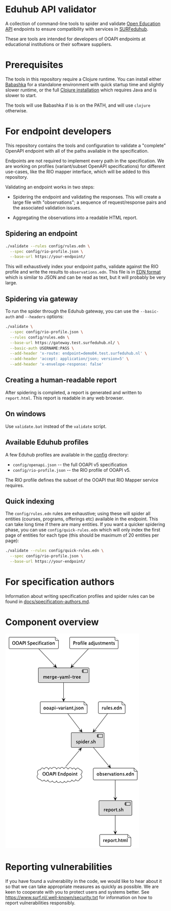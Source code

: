 # Eduhub API validator

A collection of command-line tools to spider and validate [Open
Education API](https://openonderwijsapi.nl/) endpoints to ensure
compatibility with services in
[SURFeduhub](https://www.surf.nl/surfeduhub-veilig-uitwisselen-van-onderwijsdata).

These are tools are intended for developers of OOAPI endpoints
at educational institutions or their software suppliers.

# Prerequisites

The tools in this repository require a Clojure runtime. You can
install either [Babashka](https://github.com/babashka/babashka#installation) for a standalone
environment with quick startup time and slightly slower runtime, or
the full [Clojure
installation](https://clojure.org/guides/install_clojure) which
requires Java and is slower to start.

The tools will use Babashka if `bb` is on the PATH, and will use
`clojure` otherwise.

# For endpoint developers

This repository contains the tools and configuration to validate a
"complete" OpenAPI endpoint with all of the paths available in the
specification.

Endpoints are not required to implement every path in the
specification. We are working on profiles (variant/subset OpenAPI
specifications) for different use-cases, like the RIO mapper
interface, which will be added to this repository.

Validating an endpoint works in two steps:

  - Spidering the endpoint and validating the responses. This will
    create a large file with "observations"; a sequence of
    request/response pairs and the associated validation issues.
    
  - Aggregating the observations into a readable HTML report.
  
## Spidering an endpoint

```sh
./validate --rules config/rules.edn \
  --spec config/rio-profile.json \
  --base-url https://your-endpoint/
```

This will exhaustively index your endpoint paths, validate against the
RIO profile and write the results to `observations.edn`. This file is
in [EDN format](https://github.com/edn-format/edn) which is similar to
JSON and can be read as text, but it will probably be very large.

## Spidering via gateway

To run the spider through the Eduhub gateway, you can use the
`--basic-auth` and `--headers` options:

```sh
./validate \
  --spec config/rio-profile.json \
  --rules config/rules.edn \
  --base-url https://gateway.test.surfeduhub.nl/ \
  --basic-auth USERNAME:PASS \
  --add-header 'x-route: endpoint=demo04.test.surfeduhub.nl' \
  --add-header 'accept: application/json; version=5' \
  --add-header 'x-envelope-response: false'
```

## Creating a human-readable report

After spidering is completed, a report is generated and written to
`report.html`. This report is readable in any web browser.

## On windows

Use `validate.bat` instead of the `validate` script.

## Available Eduhub profiles

A few Eduhub profiles are available in the [config](./config) directory:

  - `config/openapi.json` -- the full OOAPI v5 specification
  - `config/rio-profile.json` -- the RIO profile of OOAPI v5.
  
The RIO profile defines the subset of the OOAPI that RIO Mapper
service requires.

## Quick indexing

The `config/rules.edn` rules are exhaustive; using these will spider
all entities (courses, programs, offerings etc) available in the
endpoint.  This can take long time if there are many entities.  If you
want a quicker spidering phase, you can use `config/quick-rules.edn`
which will only index the first page of entities for each type (this
should be maximum of 20 entities per page):

```sh
./validate --rules config/quick-rules.edn \
  --spec config/rio-profile.json \
  --base-url https://your-endpoint/
```

# For specification authors

Information about writing specification profiles and spider rules can be
found in [docs/specification-authors.md](./docs/specification-authors.md).

# Component overview

![component diagram](./docs/components.png)

# Reporting vulnerabilities

If you have found a vulnerability in the code, we would like to hear
about it so that we can take appropriate measures as quickly as
possible. We are keen to cooperate with you to protect users and
systems better. See https://www.surf.nl/.well-known/security.txt for
information on how to report vulnerabilities responsibly.
